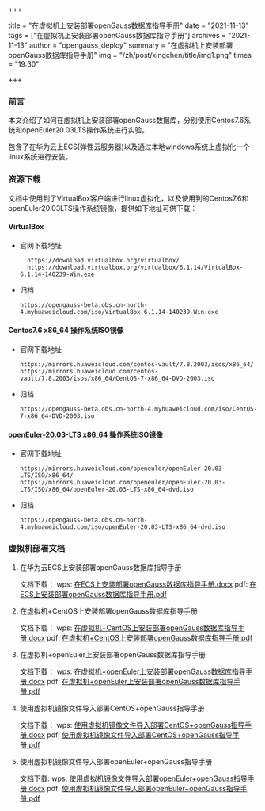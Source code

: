 +++

title = "在虚拟机上安装部署openGauss数据库指导手册"
date = "2021-11-13"
tags = ["在虚拟机上安装部署openGauss数据库指导手册"]
archives = "2021-11-13"
author = "opengauss_deploy"
summary = "在虚拟机上安装部署openGauss数据库指导手册"
img = "/zh/post/xingchen/title/img1.png"
times = "19:30"

+++


### 前言

本文介绍了如何在虚拟机上安装部署openGauss数据库，分别使用Centos7.6系统和openEuler20.03LTS操作系统进行实验。

包含了在华为云上ECS(弹性云服务器)以及通过本地windows系统上虚拟化一个linux系统进行安装。

### 资源下载

文档中使用到了VirtualBox客户端进行linux虚拟化，以及使用到的Centos7.6和openEuler20.03LTS操作系统镜像，提供如下地址可供下载：

#### VirtualBox

* 官网下载地址
  ```
    https://download.virtualbox.org/virtualbox/
    https://download.virtualbox.org/virtualbox/6.1.14/VirtualBox-6.1.14-140239-Win.exe
  ```
* 归档
  ```
  https://opengauss-beta.obs.cn-north-4.myhuaweicloud.com/iso/VirtualBox-6.1.14-140239-Win.exe
  ```

#### Centos7.6 x86_64 操作系统ISO镜像

* 官网下载地址
  ```
  https://mirrors.huaweicloud.com/centos-vault/7.8.2003/isos/x86_64/
  https://mirrors.huaweicloud.com/centos-vault/7.8.2003/isos/x86_64/CentOS-7-x86_64-DVD-2003.iso
  ```
* 归档
  ```
  https://opengauss-beta.obs.cn-north-4.myhuaweicloud.com/iso/CentOS-7-x86_64-DVD-2003.iso
  ```

#### openEuler-20.03-LTS x86_64 操作系统ISO镜像

* 官网下载地址
  ```
  https://mirrors.huaweicloud.com/openeuler/openEuler-20.03-LTS/ISO/x86_64/
  https://mirrors.huaweicloud.com/openeuler/openEuler-20.03-LTS/ISO/x86_64/openEuler-20.03-LTS-x86_64-dvd.iso
  ```
* 归档
  ```
  https://opengauss-beta.obs.cn-north-4.myhuaweicloud.com/iso/openEuler-20.03-LTS-x86_64-dvd.iso
  ```

### 虚拟机部署文档

1. 在华为云ECS上安装部署openGauss数据库指导手册

    文档下载：
    wps: [在ECS上安装部署openGauss数据库指导手册.docx](../docs/在ECS上安装部署openGauss数据库指导手册.docx)
    pdf: [在ECS上安装部署openGauss数据库指导手册.pdf](../docs/在ECS上安装部署openGauss数据库指导手册.pdf)

2. 在虚拟机+CentOS上安装部署openGauss数据库指导手册

    文档下载：
    wps: [在虚拟机+CentOS上安装部署openGauss数据库指导手册.docx](../docs/在虚拟机+CentOS上安装部署openGauss数据库指导手册.docx)
    pdf: [在虚拟机+CentOS上安装部署openGauss数据库指导手册.pdf](../docs/在虚拟机+CentOS上安装部署openGauss数据库指导手册.pdf)

3. 在虚拟机+openEuler上安装部署openGauss数据库指导手册
   
   文档下载：
   wps: [在虚拟机+openEuler上安装部署openGauss数据库指导手册.docx](../docs/在虚拟机+openEuler上安装部署openGauss数据库指导手册.docx)
   pdf: [在虚拟机+openEuler上安装部署openGauss数据库指导手册.pdf](../docs/在虚拟机+openEuler上安装部署openGauss数据库指导手册.pdf)

4. 使用虚拟机镜像文件导入部署CentOS+openGauss指导手册

   文档下载：
   wps: [使用虚拟机镜像文件导入部署CentOS+openGauss指导手册.docx](../docs/使用虚拟机镜像文件导入部署CentOS+openGauss指导手册.docx)
   pdf: [使用虚拟机镜像文件导入部署CentOS+openGauss指导手册.pdf](../docs/使用虚拟机镜像文件导入部署CentOS+openGauss指导手册.pdf)

5. 使用虚拟机镜像文件导入部署openEuler+openGauss指导手册

   文档下载:
   wps: [使用虚拟机镜像文件导入部署openEuler+openGauss指导手册.docx](../docs/使用虚拟机镜像文件导入部署openEuler+openGauss指导手册.docx)
   pdf: [使用虚拟机镜像文件导入部署openEuler+openGauss指导手册.pdf](../docs/使用虚拟机镜像文件导入部署openEuler+openGauss指导手册.pdf)